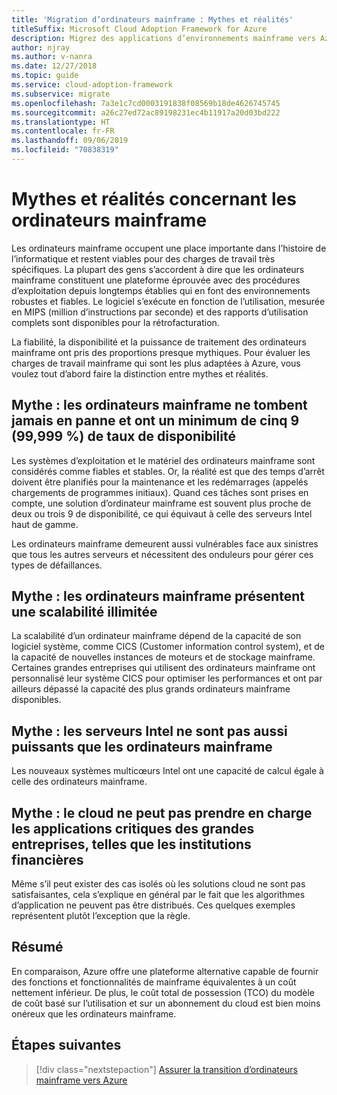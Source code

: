 ```yaml
---
title: 'Migration d’ordinateurs mainframe : Mythes et réalités'
titleSuffix: Microsoft Cloud Adoption Framework for Azure
description: Migrez des applications d’environnements mainframe vers Azure, infrastructure fiable, hautement disponible et scalable pour les systèmes qui s’exécutent sur des ordinateurs mainframe.
author: njray
ms.author: v-nanra
ms.date: 12/27/2018
ms.topic: guide
ms.service: cloud-adoption-framework
ms.subservice: migrate
ms.openlocfilehash: 7a3e1c7cd0003191838f08569b18de4626745745
ms.sourcegitcommit: a26c27ed72ac89198231ec4b11917a20d03bd222
ms.translationtype: HT
ms.contentlocale: fr-FR
ms.lasthandoff: 09/06/2019
ms.locfileid: "70838319"
---
```

# <a name="mainframe-myths-and-facts"></a>Mythes et réalités concernant les ordinateurs mainframe

Les ordinateurs mainframe occupent une place importante dans l’histoire de l’informatique et restent viables pour des charges de travail très spécifiques. La plupart des gens s’accordent à dire que les ordinateurs mainframe constituent une plateforme éprouvée avec des procédures d’exploitation depuis longtemps établies qui en font des environnements robustes et fiables. Le logiciel s’exécute en fonction de l’utilisation, mesurée en MIPS (million d’instructions par seconde) et des rapports d’utilisation complets sont disponibles pour la rétrofacturation.

La fiabilité, la disponibilité et la puissance de traitement des ordinateurs mainframe ont pris des proportions presque mythiques. Pour évaluer les charges de travail mainframe qui sont les plus adaptées à Azure, vous voulez tout d’abord faire la distinction entre mythes et réalités.

## <a name="myth-mainframes-never-go-down-and-have-a-minimum-of-five-9s-of-availability"></a>Mythe : les ordinateurs mainframe ne tombent jamais en panne et ont un minimum de cinq 9 (99,999 %) de taux de disponibilité

Les systèmes d’exploitation et le matériel des ordinateurs mainframe sont considérés comme fiables et stables. Or, la réalité est que des temps d’arrêt doivent être planifiés pour la maintenance et les redémarrages (appelés chargements de programmes initiaux). Quand ces tâches sont prises en compte, une solution d’ordinateur mainframe est souvent plus proche de deux ou trois 9 de disponibilité, ce qui équivaut à celle des serveurs Intel haut de gamme.

Les ordinateurs mainframe demeurent aussi vulnérables face aux sinistres que tous les autres serveurs et nécessitent des onduleurs pour gérer ces types de défaillances.

## <a name="myth-mainframes-have-limitless-scalability"></a>Mythe : les ordinateurs mainframe présentent une scalabilité illimitée

La scalabilité d’un ordinateur mainframe dépend de la capacité de son logiciel système, comme CICS (Customer information control system), et de la capacité de nouvelles instances de moteurs et de stockage mainframe. Certaines grandes entreprises qui utilisent des ordinateurs mainframe ont personnalisé leur système CICS pour optimiser les performances et ont par ailleurs dépassé la capacité des plus grands ordinateurs mainframe disponibles.

## <a name="myth-intel-based-servers-are-not-as-powerful-as-mainframes"></a>Mythe : les serveurs Intel ne sont pas aussi puissants que les ordinateurs mainframe

Les nouveaux systèmes multicœurs Intel ont une capacité de calcul égale à celle des ordinateurs mainframe.

## <a name="myth-the-cloud-cant-accommodate-mission-critical-applications-for-large-companies-such-as-financial-institutions"></a>Mythe : le cloud ne peut pas prendre en charge les applications critiques des grandes entreprises, telles que les institutions financières

Même s’il peut exister des cas isolés où les solutions cloud ne sont pas satisfaisantes, cela s’explique en général par le fait que les algorithmes d’application ne peuvent pas être distribués. Ces quelques exemples représentent plutôt l’exception que la règle.

## <a name="summary"></a>Résumé

En comparaison, Azure offre une plateforme alternative capable de fournir des fonctions et fonctionnalités de mainframe équivalentes à un coût nettement inférieur. De plus, le coût total de possession (TCO) du modèle de coût basé sur l’utilisation et sur un abonnement du cloud est bien moins onéreux que les ordinateurs mainframe.

## <a name="next-steps"></a>Étapes suivantes

> [!div class="nextstepaction"]
> [Assurer la transition d’ordinateurs mainframe vers Azure](migration-strategies.md)

